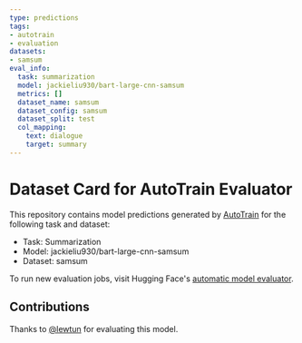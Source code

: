 ```yaml
---
type: predictions
tags:
- autotrain
- evaluation
datasets:
- samsum
eval_info:
  task: summarization
  model: jackieliu930/bart-large-cnn-samsum
  metrics: []
  dataset_name: samsum
  dataset_config: samsum
  dataset_split: test
  col_mapping:
    text: dialogue
    target: summary
---
```

# Dataset Card for AutoTrain Evaluator

This repository contains model predictions generated by [AutoTrain](https://huggingface.co/autotrain) for the following task and dataset:

* Task: Summarization
* Model: jackieliu930/bart-large-cnn-samsum
* Dataset: samsum

To run new evaluation jobs, visit Hugging Face's [automatic model evaluator](https://huggingface.co/spaces/autoevaluate/model-evaluator).

## Contributions

Thanks to [@lewtun](https://huggingface.co/lewtun) for evaluating this model.